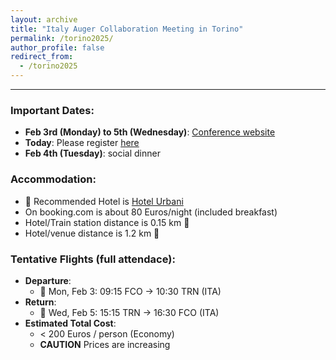 ```yaml
---
layout: archive
title: "Italy Auger Collaboration Meeting in Torino"
permalink: /torino2025/
author_profile: false
redirect_from:
  - /torino2025
---
```


---

### Important Dates:
- **Feb 3rd (Monday) to 5th (Wednesday)**: [Conference website](https://agenda.infn.it/event/44951/)
- **Today**: Please register [here](https://agenda.infn.it/event/44951/registrations/)
- **Feb 4th (Tuesday)**: social dinner
    
### Accommodation:
- 🏩 Recommended Hotel is [Hotel Urbani](https://www.booking.com/searchresults.en-gb.html?aid=311984&label=hotel-83283-it-dAZAgqFmrDIUWXw0D_wI%2AwS393773265353%3Apl%3Ata%3Ap1%3Ap2%3Aac%3Aap%3Aneg%3Afi%3Atikwd-2928161286%3Alp9220598%3Ali%3Adec%3Adm%3Appccp%3DUmFuZG9tSVYkc2RlIyh9YTQUGSsRwx9_3qo3uPTHyoo&gclid=Cj0KCQiAy8K8BhCZARIsAKJ8sfQYgR-PQfLJEYiw0vxUQiK4o7PxVsm91gI4oVJIeS4_U-oKYR-U1NIaArpFEALw_wcB&highlighted_hotels=83283&redirected=1&city=-130938&hlrd=no_dates&source=hotel&expand_sb=1&keep_landing=1&sid=43ebee25f6626c3c068c14eaad2c0887)
- On booking.com is about 80 Euros/night (included breakfast)
- Hotel/Train station distance is 0.15 km 🚶
- Hotel/venue distance is 1.2 km 🚶
  
### Tentative Flights (full attendace):
- **Departure**:
  - 🛫 Mon, Feb 3: 09:15 FCO -> 10:30 TRN (ITA)
- **Return**:
  - 🛬 Wed, Feb 5: 15:15 TRN -> 16:30 FCO (ITA)
- **Estimated Total Cost**: 
  - < 200 Euros / person (Economy)
  - **CAUTION** Prices are increasing
